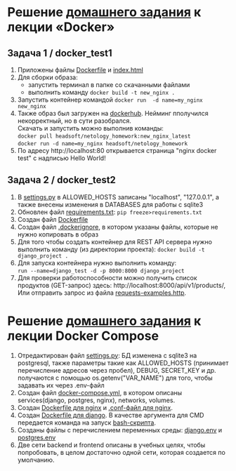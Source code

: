 # Решение [домашнего задания](https://github.com/netology-code/py-homeworks-web/tree/new/1.3-docker) к лекции «Docker»

## Задача 1 / docker_test1
1. Приложены файлы [Dockerfile](https://github.com/headsoft-mikhail/netology_docker/blob/master/docker_test1/Dockerfile) и [index.html](https://github.com/headsoft-mikhail/netology_docker/blob/master/docker_test1/index.html)
1. Для сборки образа:   
    - запустить терминал в папке со скачанными файлами
    - выполнить команду `docker build -t new_nginx .`
1. Запустить контейнер командой `docker run  -d name=my_nginx new_nginx`
1. Также образ был загружен на [dockerhub](hhttps://hub.docker.com/r/headsoft/netology_homework/tags). Нейминг пполучился некорректный, но в сути разобрался.   
Скачать и запустить можно выполнив команды:   
`docker pull headsoft/netology_homework:new_nginx_latest`  
`docker run -d name=my_nginx headsoft/netology_homework` 
1. По адресу  http://localhost:80 открывается страница "nginx docker test" с  надписью Hello World!
  
## Задача 2 / docker_test2
1. В [settings.py](https://github.com/headsoft-mikhail/netology_docker/blob/master/docker_test2/stocks_products/settings.py) в ALLOWED_HOSTS записаны "localhost", "127.0.0.1", а также внесены изменения в DATABASES для работы с sqlite3
1. Обновлен файл [requirements.txt](https://github.com/headsoft-mikhail/netology_docker/blob/master/docker_test2/requirements.txt): `pip freeze>requirements.txt`
1. Создан файл [Dockerfile](https://github.com/headsoft-mikhail/netology_docker/blob/master/docker_test2/Dockerfile)
1. Создан файл [.dockerignore](https://github.com/headsoft-mikhail/netology_docker/blob/master/docker_test2/.dockerignore), в котором указаны файлы, которые не нужно копировать в образ
1. Для того чтобы создать контейнер для REST API сервера нужно выполнить команду (из директории проекта): 
`docker build -t django_project .`   
1. Для запуска контейнера нужно выполнить команду:   
`run --name=django_test -d -p 8000:8000 django_project`
1. Для проверки работоспособности  можно получить список продуктов (GET-запрос) здесь: http://localhost:8000/api/v1/products/, Или отправить запрос из файла [requests-examples.http](https://github.com/headsoft-mikhail/netology_docker/blob/master/docker_test2/requests-examples.http).
    
      
       
# Решение [домашнего задания](https://github.com/netology-code/py-homeworks-web/blob/new/1.4-docker-compose/README.md) к лекции Docker Compose  

1. Отредактирован файл [settings.py](https://github.com/headsoft-mikhail/netology_docker/blob/master/docker_test3/stocks_products/settings.py): БД изменена с sqlite3 на postgresql, также параметры такие как ALLOWED_HOSTS (принимает перечисление адресов через пробел), DEBUG, SECRET_KEY и др. получаются с помощью os.getenv("VAR_NAME") для того, чтобы задавать их через .env-файл
1. Создан файл [docker-compose.yml](https://github.com/headsoft-mikhail/netology_docker/blob/master/docker_test3/docker-compose.yml), в котором описаны services(django, postgres, nginx), networks, volumes.
1. Создан [Dockerfile для nginx](https://github.com/headsoft-mikhail/netology_docker/blob/master/docker_test3/docker/nginx/Dockerfile) и [.conf-файл для nginx](https://github.com/headsoft-mikhail/netology_docker/blob/master/docker_test3/docker/nginx/nginx.conf).
1. Создан [Dockerfile для django](https://github.com/headsoft-mikhail/netology_docker/tree/master/docker_test3/docker/django/Dockerfile). В качестве аргумента для CMD передается команда на запуск [bash-скрипта](https://github.com/headsoft-mikhail/netology_docker/tree/master/docker_test3/start.sh).
1. Созданы файлы с перечислением переменных среды: [django.env](https://github.com/headsoft-mikhail/netology_docker/blob/master/docker_test3/docker/django/django.env) и [postgres.env](https://github.com/headsoft-mikhail/netology_docker/blob/master/docker_test3/docker/postgres/postgres.env)
1. Две сети backend и frontend описаны в учебных целях, чтобы попробовать, в целом достаточно одной сети, которая создается по умолчанию.

